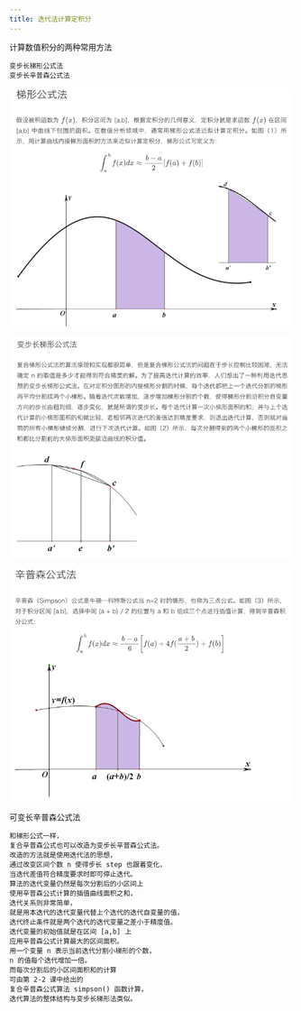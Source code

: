 ```yaml
---
title: 迭代法计算定积分
---
```


计算数值积分的两种常用方法
    
    变步长梯形公式法
    变步长辛普森公式法
    
![](../img/梯型公式法.png)

![](../img/变长梯型公式法.png)

![](../img/辛普森公式法.png)

可变长辛普森公式法
    
    和梯形公式一样，
    复合辛普森公式也可以改造为变步长辛普森公式法。
    改造的方法就是使用迭代法的思想，
    通过改变区间个数 n 使得步长 step 也跟着变化，
    当迭代差值符合精度要求时即可停止迭代。
    算法的迭代变量仍然是每次分割后的小区间上
    使用辛普森公式计算的插值曲线面积之和，
    迭代关系则非常简单，
    就是用本迭代的迭代变量代替上个迭代的迭代自变量的值，
    迭代终止条件就是两个迭代的迭代变量之差小于精度值。
    迭代变量的初始值就是在区间 [a,b] 上
    应用辛普森公式计算最大的区间面积。
    用一个变量 n 表示当前迭代分割小梯形的个数，
    n 的值每个迭代增加一倍。
    而每次分割后的小区间面积和的计算
    可由第 2-2 课中给出的
    复合辛普森公式算法 simpson() 函数计算，
    迭代算法的整体结构与变步长梯形法类似。



